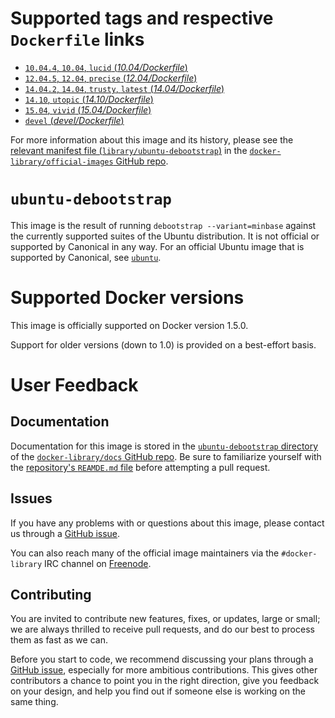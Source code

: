 # Supported tags and respective `Dockerfile` links

-	[`10.04.4`, `10.04`, `lucid` (*10.04/Dockerfile*)](https://github.com/tianon/docker-brew-ubuntu-debootstrap/blob/665236ab3a0502f974c9c41d8b36475a06d7e2ce/10.04/Dockerfile)
-	[`12.04.5`, `12.04`, `precise` (*12.04/Dockerfile*)](https://github.com/tianon/docker-brew-ubuntu-debootstrap/blob/665236ab3a0502f974c9c41d8b36475a06d7e2ce/12.04/Dockerfile)
-	[`14.04.2`, `14.04`, `trusty`, `latest` (*14.04/Dockerfile*)](https://github.com/tianon/docker-brew-ubuntu-debootstrap/blob/665236ab3a0502f974c9c41d8b36475a06d7e2ce/14.04/Dockerfile)
-	[`14.10`, `utopic` (*14.10/Dockerfile*)](https://github.com/tianon/docker-brew-ubuntu-debootstrap/blob/665236ab3a0502f974c9c41d8b36475a06d7e2ce/14.10/Dockerfile)
-	[`15.04`, `vivid` (*15.04/Dockerfile*)](https://github.com/tianon/docker-brew-ubuntu-debootstrap/blob/665236ab3a0502f974c9c41d8b36475a06d7e2ce/15.04/Dockerfile)
-	[`devel` (*devel/Dockerfile*)](https://github.com/tianon/docker-brew-ubuntu-debootstrap/blob/665236ab3a0502f974c9c41d8b36475a06d7e2ce/devel/Dockerfile)

For more information about this image and its history, please see the [relevant manifest file (`library/ubuntu-debootstrap`)](https://github.com/docker-library/official-images/blob/master/library/ubuntu-debootstrap) in the [`docker-library/official-images` GitHub repo](https://github.com/docker-library/official-images).

# `ubuntu-debootstrap`

This image is the result of running `debootstrap --variant=minbase` against the currently supported suites of the Ubuntu distribution. It is not official or supported by Canonical in any way. For an official Ubuntu image that is supported by Canonical, see [`ubuntu`](https://registry.hub.docker.com/_/ubuntu/)\.

# Supported Docker versions

This image is officially supported on Docker version 1.5.0.

Support for older versions (down to 1.0) is provided on a best-effort basis.

# User Feedback

## Documentation

Documentation for this image is stored in the [`ubuntu-debootstrap` directory](https://github.com/docker-library/docs/tree/master/ubuntu-debootstrap) of the [`docker-library/docs` GitHub repo](https://github.com/docker-library/docs). Be sure to familiarize yourself with the [repository's `REAMDE.md` file](https://github.com/docker-library/docs/blob/master/README.md) before attempting a pull request.

## Issues

If you have any problems with or questions about this image, please contact us through a [GitHub issue](https://github.com/tianon/docker-brew-ubuntu-debootstrap/issues).

You can also reach many of the official image maintainers via the `#docker-library` IRC channel on [Freenode](https://freenode.net).

## Contributing

You are invited to contribute new features, fixes, or updates, large or small; we are always thrilled to receive pull requests, and do our best to process them as fast as we can.

Before you start to code, we recommend discussing your plans through a [GitHub issue](https://github.com/tianon/docker-brew-ubuntu-debootstrap/issues), especially for more ambitious contributions. This gives other contributors a chance to point you in the right direction, give you feedback on your design, and help you find out if someone else is working on the same thing.
